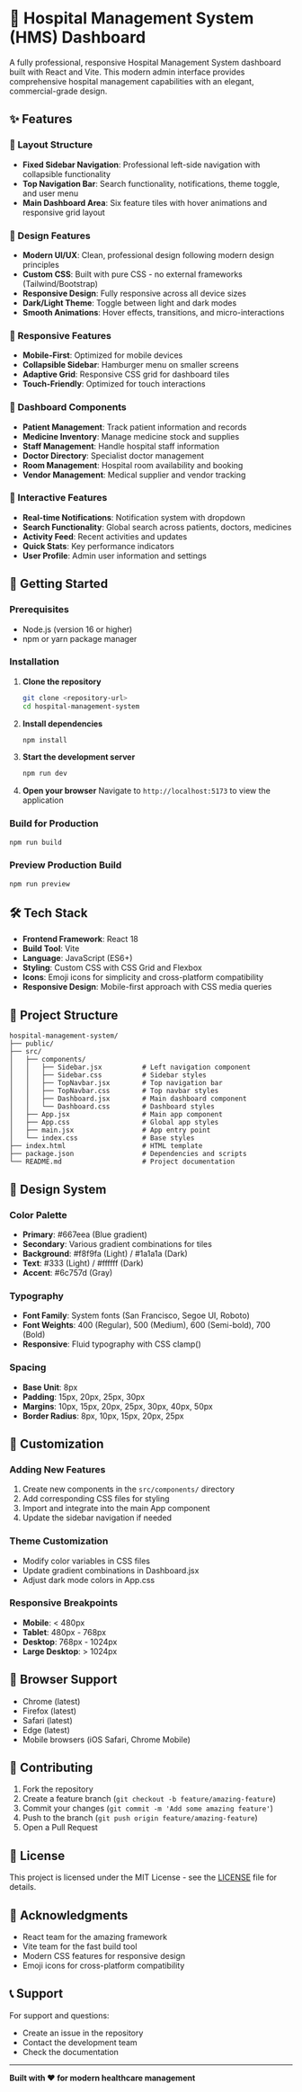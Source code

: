 # 🏥 Hospital Management System (HMS) Dashboard

A fully professional, responsive Hospital Management System dashboard built with React and Vite. This modern admin interface provides comprehensive hospital management capabilities with an elegant, commercial-grade design.

## ✨ Features

### 🧭 Layout Structure
- **Fixed Sidebar Navigation**: Professional left-side navigation with collapsible functionality
- **Top Navigation Bar**: Search functionality, notifications, theme toggle, and user menu
- **Main Dashboard Area**: Six feature tiles with hover animations and responsive grid layout

### 🎨 Design Features
- **Modern UI/UX**: Clean, professional design following modern design principles
- **Custom CSS**: Built with pure CSS - no external frameworks (Tailwind/Bootstrap)
- **Responsive Design**: Fully responsive across all device sizes
- **Dark/Light Theme**: Toggle between light and dark modes
- **Smooth Animations**: Hover effects, transitions, and micro-interactions

### 📱 Responsive Features
- **Mobile-First**: Optimized for mobile devices
- **Collapsible Sidebar**: Hamburger menu on smaller screens
- **Adaptive Grid**: Responsive CSS grid for dashboard tiles
- **Touch-Friendly**: Optimized for touch interactions

### 🎯 Dashboard Components
- **Patient Management**: Track patient information and records
- **Medicine Inventory**: Manage medicine stock and supplies
- **Staff Management**: Handle hospital staff information
- **Doctor Directory**: Specialist doctor management
- **Room Management**: Hospital room availability and booking
- **Vendor Management**: Medical supplier and vendor tracking

### 🔔 Interactive Features
- **Real-time Notifications**: Notification system with dropdown
- **Search Functionality**: Global search across patients, doctors, medicines
- **Activity Feed**: Recent activities and updates
- **Quick Stats**: Key performance indicators
- **User Profile**: Admin user information and settings

## 🚀 Getting Started

### Prerequisites
- Node.js (version 16 or higher)
- npm or yarn package manager

### Installation

1. **Clone the repository**
   ```bash
   git clone <repository-url>
   cd hospital-management-system
   ```

2. **Install dependencies**
   ```bash
   npm install
   ```

3. **Start the development server**
   ```bash
   npm run dev
   ```

4. **Open your browser**
   Navigate to `http://localhost:5173` to view the application

### Build for Production

```bash
npm run build
```

### Preview Production Build

```bash
npm run preview
```

## 🛠️ Tech Stack

- **Frontend Framework**: React 18
- **Build Tool**: Vite
- **Language**: JavaScript (ES6+)
- **Styling**: Custom CSS with CSS Grid and Flexbox
- **Icons**: Emoji icons for simplicity and cross-platform compatibility
- **Responsive Design**: Mobile-first approach with CSS media queries

## 📁 Project Structure

```
hospital-management-system/
├── public/
├── src/
│   ├── components/
│   │   ├── Sidebar.jsx          # Left navigation component
│   │   ├── Sidebar.css          # Sidebar styles
│   │   ├── TopNavbar.jsx        # Top navigation bar
│   │   ├── TopNavbar.css        # Top navbar styles
│   │   ├── Dashboard.jsx        # Main dashboard component
│   │   └── Dashboard.css        # Dashboard styles
│   ├── App.jsx                  # Main app component
│   ├── App.css                  # Global app styles
│   ├── main.jsx                 # App entry point
│   └── index.css                # Base styles
├── index.html                   # HTML template
├── package.json                 # Dependencies and scripts
└── README.md                    # Project documentation
```

## 🎨 Design System

### Color Palette
- **Primary**: #667eea (Blue gradient)
- **Secondary**: Various gradient combinations for tiles
- **Background**: #f8f9fa (Light) / #1a1a1a (Dark)
- **Text**: #333 (Light) / #ffffff (Dark)
- **Accent**: #6c757d (Gray)

### Typography
- **Font Family**: System fonts (San Francisco, Segoe UI, Roboto)
- **Font Weights**: 400 (Regular), 500 (Medium), 600 (Semi-bold), 700 (Bold)
- **Responsive**: Fluid typography with CSS clamp()

### Spacing
- **Base Unit**: 8px
- **Padding**: 15px, 20px, 25px, 30px
- **Margins**: 10px, 15px, 20px, 25px, 30px, 40px, 50px
- **Border Radius**: 8px, 10px, 15px, 20px, 25px

## 🔧 Customization

### Adding New Features
1. Create new components in the `src/components/` directory
2. Add corresponding CSS files for styling
3. Import and integrate into the main App component
4. Update the sidebar navigation if needed

### Theme Customization
- Modify color variables in CSS files
- Update gradient combinations in Dashboard.jsx
- Adjust dark mode colors in App.css

### Responsive Breakpoints
- **Mobile**: < 480px
- **Tablet**: 480px - 768px
- **Desktop**: 768px - 1024px
- **Large Desktop**: > 1024px

## 📱 Browser Support

- Chrome (latest)
- Firefox (latest)
- Safari (latest)
- Edge (latest)
- Mobile browsers (iOS Safari, Chrome Mobile)

## 🤝 Contributing

1. Fork the repository
2. Create a feature branch (`git checkout -b feature/amazing-feature`)
3. Commit your changes (`git commit -m 'Add some amazing feature'`)
4. Push to the branch (`git push origin feature/amazing-feature`)
5. Open a Pull Request

## 📄 License

This project is licensed under the MIT License - see the [LICENSE](LICENSE) file for details.

## 🙏 Acknowledgments

- React team for the amazing framework
- Vite team for the fast build tool
- Modern CSS features for responsive design
- Emoji icons for cross-platform compatibility

## 📞 Support

For support and questions:
- Create an issue in the repository
- Contact the development team
- Check the documentation

---

**Built with ❤️ for modern healthcare management**
